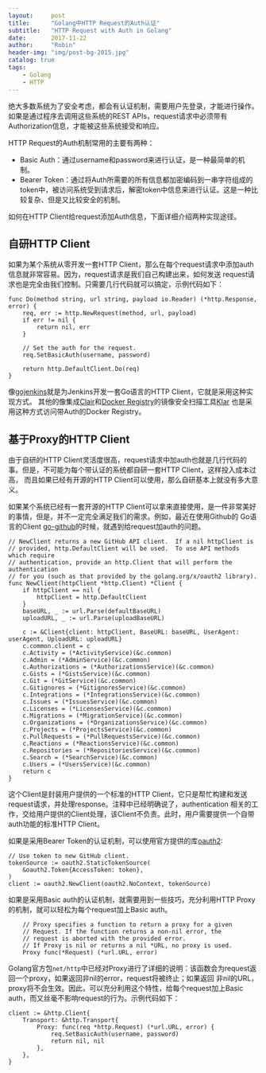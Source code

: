 ```yaml
---
layout:     post
title:      "Golang中HTTP Request的Auth认证"
subtitle:   "HTTP Request with Auth in Golang"
date:       2017-11-22
author:     "Robin"
header-img: "img/post-bg-2015.jpg"
catalog: true
tags:
    - Golang
    - HTTP
---
```


绝大多数系统为了安全考虑，都会有认证机制，需要用户先登录，才能进行操作。如果是通过程序去调用这些系统的REST APIs，request请求中必须带有
Authorization信息，才能被这些系统接受和响应。

HTTP Request的Auth机制常用的主要有两种：
* Basic Auth：通过username和password来进行认证，是一种最简单的机制。
* Bearer Token：通过将Auth所需要的所有信息都加密编码到一串字符组成的token中，被访问系统受到请求后，解密token中信息来进行认证。这是一种比较复杂、但是又比较安全的机制。

如何在HTTP Client给request添加Auth信息，下面详细介绍两种实现途径。

## 自研HTTP Client

如果为某个系统从零开发一套HTTP Client，那么在每个request请求中添加auth信息就非常容易。因为，request请求是我们自己构建出来，如何发送
request请求也是完全由我们控制。只需要几行代码就可以搞定，示例代码如下：

```golang
func Do(method string, url string, payload io.Reader) (*http.Response, error) {
	req, err := http.NewRequest(method, url, payload)
	if err != nil {
		return nil, err
	}

	// Set the auth for the request.
	req.SetBasicAuth(username, password)

	return http.DefaultClient.Do(req)
}
```

像[gojenkins](https://github.com/bndr/gojenkins)就是为Jenkins开发一套Go语言的HTTP Client，它就是采用这种实现方式。
其他的像集成[Clair](https://github.com/coreos/clair)和[Docker Registry](https://github.com/docker/distribution)的镜像安全扫描工具[Klar](https://github.com/optiopay/klar)
也是采用这种方式访问带Auth的Docker Registry。

## 基于Proxy的HTTP Client

由于自研的HTTP Client灵活度很高，request请求中加auth也就是几行代码的事。但是，不可能为每个带认证的系统都自研一套HTTP Client，这样投入成本过高，
而且如果已经有开源的HTTP Client可以使用，那么自研基本上就没有多大意义。

如果某个系统已经有一套开源的HTTP Client可以拿来直接使用，是一件非常美好的事情，但是，并不一定完全满足我们的需求。例如，最近在使用Github的
Go语言的Client [go-github](https://github.com/google/go-github)的时候，就遇到给request加auth的问题。

```golang
// NewClient returns a new GitHub API client.  If a nil httpClient is
// provided, http.DefaultClient will be used.  To use API methods which require
// authentication, provide an http.Client that will perform the authentication
// for you (such as that provided by the golang.org/x/oauth2 library).
func NewClient(httpClient *http.Client) *Client {
	if httpClient == nil {
		httpClient = http.DefaultClient
	}
	baseURL, _ := url.Parse(defaultBaseURL)
	uploadURL, _ := url.Parse(uploadBaseURL)

	c := &Client{client: httpClient, BaseURL: baseURL, UserAgent: userAgent, UploadURL: uploadURL}
	c.common.client = c
	c.Activity = (*ActivityService)(&c.common)
	c.Admin = (*AdminService)(&c.common)
	c.Authorizations = (*AuthorizationsService)(&c.common)
	c.Gists = (*GistsService)(&c.common)
	c.Git = (*GitService)(&c.common)
	c.Gitignores = (*GitignoresService)(&c.common)
	c.Integrations = (*IntegrationsService)(&c.common)
	c.Issues = (*IssuesService)(&c.common)
	c.Licenses = (*LicensesService)(&c.common)
	c.Migrations = (*MigrationService)(&c.common)
	c.Organizations = (*OrganizationsService)(&c.common)
	c.Projects = (*ProjectsService)(&c.common)
	c.PullRequests = (*PullRequestsService)(&c.common)
	c.Reactions = (*ReactionsService)(&c.common)
	c.Repositories = (*RepositoriesService)(&c.common)
	c.Search = (*SearchService)(&c.common)
	c.Users = (*UsersService)(&c.common)
	return c
}
```

这个Client是封装用户提供的一个标准的HTTP Client，它只是帮忙构建和发送request请求，并处理response。注释中已经明确说了，authentication
相关的工作，交给用户提供的Client处理，该Client不负责。此时，用户需要提供一个自带auth功能的标准HTTP Client。

如果是采用Bearer Token的认证机制，可以使用官方提供的库[oauth2](https://github.com/golang/oauth2):

```golang
// Use token to new GitHub client.
tokenSource := oauth2.StaticTokenSource(
    &oauth2.Token{AccessToken: token},
)
client := oauth2.NewClient(oauth2.NoContext, tokenSource)
```

如果是采用Basic auth的认证机制，就需要用到一些技巧，充分利用HTTP Proxy的机制，就可以轻松为每个request加上Basic auth。

```golang
	// Proxy specifies a function to return a proxy for a given
	// Request. If the function returns a non-nil error, the
	// request is aborted with the provided error.
	// If Proxy is nil or returns a nil *URL, no proxy is used.
	Proxy func(*Request) (*url.URL, error)
```

Golang官方包`net/http`中已经对Proxy进行了详细的说明：该函数会为request返回一个proxy，如果返回非nil的error，request将被终止；如果返回
非nil的URL，proxy将不会生效。因此，可以充分利用这个特性，给每个request加上Basic auth，而又丝毫不影响request的行为。示例代码如下：

```golang
client := &http.Client{
    Transport: &http.Transport{
        Proxy: func(req *http.Request) (*url.URL, error) {
            req.SetBasicAuth(username, password)
            return nil, nil
        },
    },
}
```
